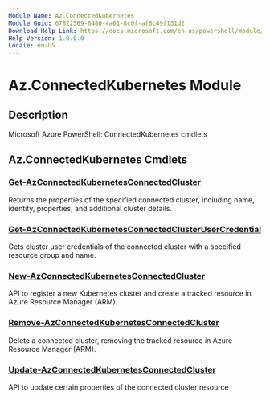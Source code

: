 ```yaml
---
Module Name: Az.ConnectedKubernetes
Module Guid: 67822569-8480-4a01-8c0f-af6c49f131d2
Download Help Link: https://docs.microsoft.com/en-us/powershell/module/az.connectedkubernetes
Help Version: 1.0.0.0
Locale: en-US
---
```


# Az.ConnectedKubernetes Module
## Description
Microsoft Azure PowerShell: ConnectedKubernetes cmdlets

## Az.ConnectedKubernetes Cmdlets
### [Get-AzConnectedKubernetesConnectedCluster](Get-AzConnectedKubernetesConnectedCluster.md)
Returns the properties of the specified connected cluster, including name, identity, properties, and additional cluster details.

### [Get-AzConnectedKubernetesConnectedClusterUserCredential](Get-AzConnectedKubernetesConnectedClusterUserCredential.md)
Gets cluster user credentials of the connected cluster with a specified resource group and name.

### [New-AzConnectedKubernetesConnectedCluster](New-AzConnectedKubernetesConnectedCluster.md)
API to register a new Kubernetes cluster and create a tracked resource in Azure Resource Manager (ARM).

### [Remove-AzConnectedKubernetesConnectedCluster](Remove-AzConnectedKubernetesConnectedCluster.md)
Delete a connected cluster, removing the tracked resource in Azure Resource Manager (ARM).

### [Update-AzConnectedKubernetesConnectedCluster](Update-AzConnectedKubernetesConnectedCluster.md)
API to update certain properties of the connected cluster resource

